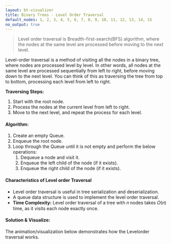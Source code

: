```yaml
---
layout: bt-visualizer
title: Binary Trees - Level Order Traversal
default_nodes: 1, 2, 3, 4, 5, 6, 7, 8, 9, 10, 11, 12, 13, 14, 15
no_output: true
---
```


> Level order traversal is Breadth-first-search(BFS) algorithm, where the nodes at the same level are processed before moving to the next level.

Level-order traversal is a method of visiting all the nodes in a binary tree, where nodes are processed level by level. In other words, all nodes at the same level are processed sequentially from left to right, before moving down to the next level. You can think of this as traversing the tree from top to bottom, processing each level from left to right.

**Traversing Steps:**
1. Start with the root node.
2. Process the nodes at the current level from left to right.
3. Move to the next level, and repeat the process for each level.

#### Algorithm:

1. Create an empty Queue.
2. Enqueue the root node.
3. Loop through the Queue until it is not empty and perform the below operations:
    1. Dequeue a node and visit it.
    2. Enqueue the left child of the node (if it exists).
    3. Enqueue the right child of the node (if it exists).

#### Characteristics of Level order Traversal
- Level order traversal is useful in tree serialization and deserialization.
- A queue data structure is used to implement the level order traversal.
- **Time Complexity:** Level order traversal of a tree with 𝑛 nodes takes 𝑂(𝑛) time, as it visits each node exactly once.

#### Solution & Visualize:
The animation/visualization below demonstrates how the Levelorder traversal works.
